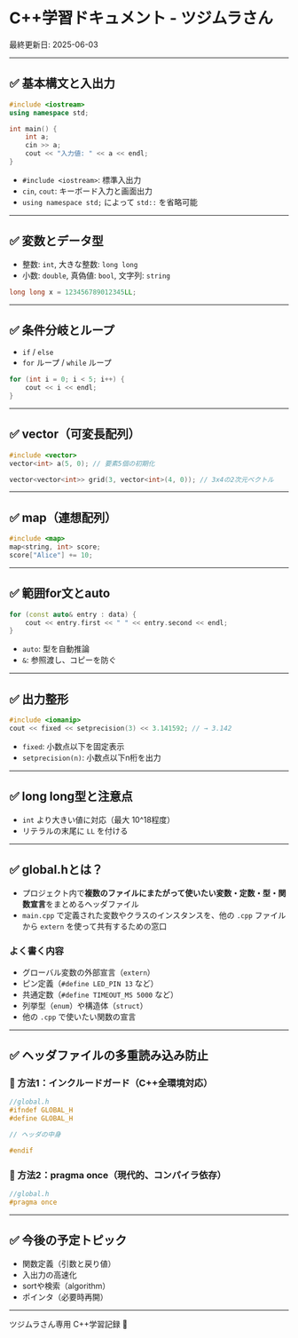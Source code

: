 # C++学習ドキュメント - ツジムラさん

最終更新日: 2025-06-03

---

## ✅ 基本構文と入出力

```cpp
#include <iostream>
using namespace std;

int main() {
    int a;
    cin >> a;
    cout << "入力値: " << a << endl;
}
```

- `#include <iostream>`: 標準入出力
- `cin`, `cout`: キーボード入力と画面出力
- `using namespace std;` によって `std::` を省略可能

---

## ✅ 変数とデータ型

- 整数: `int`, 大きな整数: `long long`
- 小数: `double`, 真偽値: `bool`, 文字列: `string`

```cpp
long long x = 123456789012345LL;
```

---

## ✅ 条件分岐とループ

- `if` / `else`
- `for` ループ / `while` ループ

```cpp
for (int i = 0; i < 5; i++) {
    cout << i << endl;
}
```

---

## ✅ vector（可変長配列）

```cpp
#include <vector>
vector<int> a(5, 0); // 要素5個の初期化

vector<vector<int>> grid(3, vector<int>(4, 0)); // 3x4の2次元ベクトル
```

---

## ✅ map（連想配列）

```cpp
#include <map>
map<string, int> score;
score["Alice"] += 10;
```

---

## ✅ 範囲for文とauto

```cpp
for (const auto& entry : data) {
    cout << entry.first << " " << entry.second << endl;
}
```

- `auto`: 型を自動推論
- `&`: 参照渡し、コピーを防ぐ

---

## ✅ 出力整形

```cpp
#include <iomanip>
cout << fixed << setprecision(3) << 3.141592; // → 3.142
```

- `fixed`: 小数点以下を固定表示
- `setprecision(n)`: 小数点以下n桁を出力

---

## ✅ long long型と注意点

- `int` より大きい値に対応（最大 10^18程度）
- リテラルの末尾に `LL` を付ける

---

## ✅ global.hとは？

- プロジェクト内で**複数のファイルにまたがって使いたい変数・定数・型・関数宣言**をまとめるヘッダファイル
- `main.cpp` で定義された変数やクラスのインスタンスを、他の `.cpp` ファイルから `extern` を使って共有するための窓口

### よく書く内容

- グローバル変数の外部宣言（`extern`）
- ピン定義（`#define LED_PIN 13` など）
- 共通定数（`#define TIMEOUT_MS 5000` など）
- 列挙型（`enum`）や構造体（`struct`）
- 他の `.cpp` で使いたい関数の宣言

---

## ✅ ヘッダファイルの多重読み込み防止
### 🔹 方法1：インクルードガード（C++全環境対応）

```cpp
//global.h
#ifndef GLOBAL_H
#define GLOBAL_H

// ヘッダの中身

#endif
```

### 🔹 方法2：pragma once（現代的、コンパイラ依存）

```cpp
//global.h
#pragma once
```

---

## ✅ 今後の予定トピック

- 関数定義（引数と戻り値）
- 入出力の高速化
- sortや検索（algorithm）
- ポインタ（必要時再開）

---

ツジムラさん専用 C++学習記録 📘
